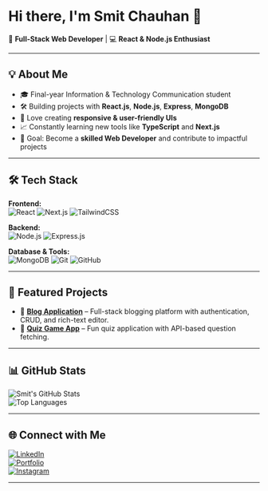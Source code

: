 # Hi there, I'm Smit Chauhan 👋  

🚀 **Full-Stack Web Developer** | 💻 **React & Node.js Enthusiast**  

---

## 💡 About Me  
- 🎓 Final-year Information & Technology Communication student  
- 🛠 Building projects with **React.js**, **Node.js**, **Express**, **MongoDB**  
- 📱 Love creating **responsive & user-friendly UIs**  
- 📈 Constantly learning new tools like **TypeScript** and **Next.js**  
- 🎯 Goal: Become a **skilled Web Developer** and contribute to impactful projects  

---

## 🛠 Tech Stack  

**Frontend:**  
![React](https://img.shields.io/badge/React-20232A?style=flat&logo=react&logoColor=61DAFB)
![Next.js](https://img.shields.io/badge/Next.js-000000?style=flat&logo=nextdotjs&logoColor=white)
![TailwindCSS](https://img.shields.io/badge/Tailwind_CSS-38B2AC?style=flat&logo=tailwind-css&logoColor=white)  

**Backend:**  
![Node.js](https://img.shields.io/badge/Node.js-43853D?style=flat&logo=node.js&logoColor=white)
![Express.js](https://img.shields.io/badge/Express.js-404D59?style=flat)  

**Database & Tools:**  
![MongoDB](https://img.shields.io/badge/MongoDB-4EA94B?style=flat&logo=mongodb&logoColor=white)
![Git](https://img.shields.io/badge/Git-F05032?style=flat&logo=git&logoColor=white)
![GitHub](https://img.shields.io/badge/GitHub-181717?style=flat&logo=github&logoColor=white)  

---

## 📌 Featured Projects  
- 📖 [**Blog Application**](https://github.com/SmitChauhan03/BlogApplication) – Full-stack blogging platform with authentication, CRUD, and rich-text editor.  
- 🎯 [**Quiz Game App**](#) – Fun quiz application with API-based question fetching.  

---

## 📊 GitHub Stats  

![Smit's GitHub Stats](https://github-readme-stats.vercel.app/api?username=SmitChauhan03&show_icons=true&theme=tokyonight)  
![Top Languages](https://github-readme-stats.vercel.app/api/top-langs/?username=SmitChauhan03&layout=compact&theme=tokyonight)  

---

## 🌐 Connect with Me  
[![LinkedIn](https://img.shields.io/badge/LinkedIn-0A66C2?style=flat&logo=linkedin&logoColor=white)](https://linkedin.com/in/chauhan-smit)  
[![Portfolio](https://img.shields.io/badge/Portfolio-FF5722?style=flat&logo=firefox&logoColor=white)](https://smit-folio.vercel.app)  
[![Instagram](https://img.shields.io/badge/Instagram-E4405F?style=flat&logo=instagram&logoColor=white)](https://instagram.com/smiiit_318)  

---



